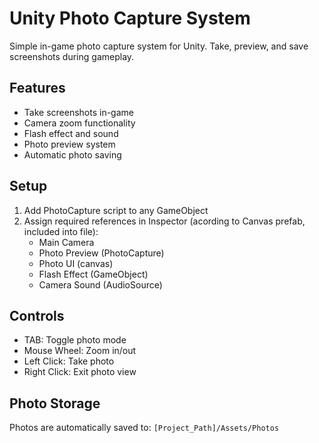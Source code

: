 # Unity Photo Capture System

Simple in-game photo capture system for Unity. Take, preview, and save screenshots during gameplay.

## Features
- Take screenshots in-game
- Camera zoom functionality
- Flash effect and sound
- Photo preview system
- Automatic photo saving

## Setup
1. Add PhotoCapture script to any GameObject
2. Assign required references in Inspector (acording to Canvas prefab, included into file):
   - Main Camera 
   - Photo Preview (PhotoCapture)
   - Photo UI (canvas)
   - Flash Effect (GameObject)
   - Camera Sound (AudioSource)

## Controls
- TAB: Toggle photo mode
- Mouse Wheel: Zoom in/out
- Left Click: Take photo
- Right Click: Exit photo view

## Photo Storage
Photos are automatically saved to: `[Project_Path]/Assets/Photos`
